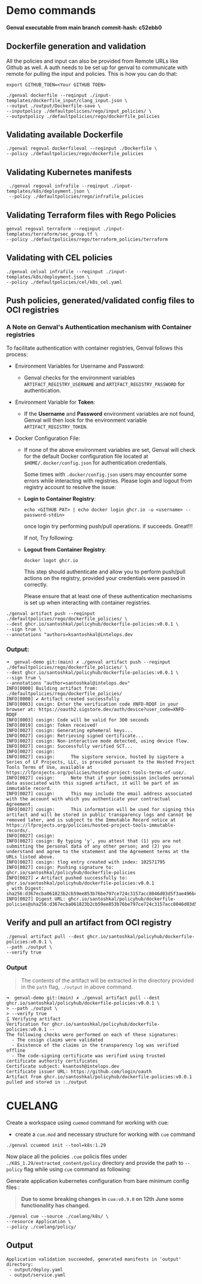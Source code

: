 # Demo commands

#### Genval executable from main branch  commit-hash: c52ebb0


## Dockerfile generation and validation

All the policies and input can also be provided from Remote URLs like Github as well.
A auth needs to be set up for genval to communicate with remote for pulling the input and policies.
This is how you can do that:

`export GITHUB_TOEN=<Your GITHUB TOEN>`

```shell
./genval dockerfile --reqinput ./input-templates/dockerfile_input/clang_input.json \
--output ./output/Dockerfile-save \
--inputpolicy ./defaultpolicies/rego/input_policies/ \
--outputpolicy ./defaultpolicies/rego/dockerfile_policies
```


## Validating available Dockerfile

```shell
./genval regoval dockerfileval --reqinput ./Dockerfile \
--policy ./defaultpolicies/rego/dockerfile_policies
```

## Validating Kubernetes manifests

```shell
 ./genval regoval infrafile --reqinput ./input-templates/k8s/deployment.json \
 --policy ./defaultpolicies/rego/infrafile_policies
 ```

## Validating Terraform files with Rego Policies

```shell
genval regoval terraform --reqinput ./input-templates/terraform/sec_group.tf \
--policy ./defaultpolicies/rego/terraform_policies/terraform
```

## Validating with CEL policies

```shell
./genval celval infrafile --reqinput ./input-templates/k8s/deployment.json \
--policy ./defaultpolicies/cel/k8s_cel.yaml
```

## Push policies, generated/validated config files to OCI registries

### A Note on Genval's Authentication mechanism with Container registries 

To facilitate authentication with container registries, Genval follows this process:

- Environment Variables for Username and Password:

    - Genval checks for the environment variables `ARTIFACT_REGISTRY_USERNAME` and `ARTIFACT_REGISTRY_PASSWORD` for authentication.

- Environment Variable for **Token**:

    - If the **Username** and **Password** environment variables are not found, Genval will then look for the environment variable `ARTIFACT_REGISTRY_TOKEN`.

- Docker Configuration File:

    - If none of the above environment variables are set, Genval will check for the default Docker configuration file located at `$HOME/.docker/config.json` for authentication credentials.


      Some times with `.docker/config.json` users may encounter some errors while interacting with registries. Please login and logout from registry account to resolve the issue:

  - **Login to Container Registry**:
  
    `echo <GITHUB PAT> | echo docker login ghcr.io -u <username> --password-stdin>`

    once login try performing push/pull operations. if succeeds. Great!!!

    If not, Try following:

  - **Logout from Container Registry**:
 
    `docker logot ghcr.io`

    This step should authenticate and allow you to perform push/pull actions on the registry, provided your credentials were passed in correctly.

    Please ensure that at least one of these authentication mechanisms is set up when interacting with container registries.

```shell
./genval artifact push --reqinput ./defaultpolicies/rego/dockerfile_policies/ \
--dest ghcr.io/santoshkal/policyhub/dockerfile-policies:v0.0.1 \
--sign true \
--annotations "authors=ksantoshkal@intelops.dev
```
### Output:
```shell
➜  genval-demo git:(main) ✗ ./genval artifact push --reqinput ./defaultpolicies/rego/dockerfile_policies/ \
--dest ghcr.io/santoshkal/policyhub/dockerfile-policies:v0.0.1 \
--sign true \
--annotations "author=santoshkal@intelops.dev"
INFO[0000] Building artifact from: ./defaultpolicies/rego/dockerfile_policies/ 
INFO[0000] ✔ Artifact created successfully              
INFO[0003] cosign: Enter the verification code XNFD-RDQF in your browser at: https://oauth2.sigstore.dev/auth/device?user_code=XNFD-RDQF 
INFO[0003] cosign: Code will be valid for 300 seconds   
INFO[0019] cosign: Token received!                      
INFO[0027] cosign: Generating ephemeral keys...         
INFO[0027] cosign: Retrieving signed certificate...     
INFO[0027] cosign: Non-interactive mode detected, using device flow. 
INFO[0027] cosign: Successfully verified SCT...         
INFO[0027] cosign:                                      
INFO[0027] cosign:      The sigstore service, hosted by sigstore a Series of LF Projects, LLC, is provided pursuant to the Hosted Project Tools Terms of Use, available at https://lfprojects.org/policies/hosted-project-tools-terms-of-use/. 
INFO[0027] cosign:      Note that if your submission includes personal data associated with this signed artifact, it will be part of an immutable record. 
INFO[0027] cosign:      This may include the email address associated with the account with which you authenticate your contractual Agreement. 
INFO[0027] cosign:      This information will be used for signing this artifact and will be stored in public transparency logs and cannot be removed later, and is subject to the Immutable Record notice at https://lfprojects.org/policies/hosted-project-tools-immutable-records/. 
INFO[0027] cosign:                                      
INFO[0027] cosign: By typing 'y', you attest that (1) you are not submitting the personal data of any other person; and (2) you understand and agree to the statement and the Agreement terms at the URLs listed above. 
INFO[0027] cosign: tlog entry created with index: 102571795 
INFO[0027] cosign: Pushing signature to: ghcr.io/santoshkal/policyhub/dockerfile-policies 
INFO[0027] ✔ Artifact pushed successfully to: ghcr.io/santoshkal/policyhub/dockerfile-policies:v0.0.1
, with Digest: sha256:d367ecba061823b2cb59ee853b76be797ce724c3157acc8046d03d5f3ae496b4 
INFO[0027] Digest URL: ghcr.io/santoshkal/policyhub/dockerfile-policies@sha256:d367ecba061823b2cb59ee853b76be797ce724c3157acc8046d03d5f3ae496b4 
```

## Verify and pull an artifact from OCI registry

```shell
./genval artifact pull --dest ghcr.io/santoshkal/policyhub/dockerfile-policies:v0.0.1 \
--path ./output \
--verify true
```
### Output
> The contents of the artifact will be extracted in the directory provided in the `path` flag, `./output` in above command. 
```shell
➜  genval-demo git:(main) ✗ ./genval artifact pull --dest ghcr.io/santoshkal/policyhub/dockerfile-policies:v0.0.1 \
> --path ./output \
> --verify true
⣯ Verifying artifact
Verification for ghcr.io/santoshkal/policyhub/dockerfile-policies:v0.0.1 --
The following checks were performed on each of these signatures:
  - The cosign claims were validated
  - Existence of the claims in the transparency log was verified offline
  - The code-signing certificate was verified using trusted certificate authority certificates
Certificate subject: ksantosh@intelops.dev
Certificate issuer URL: https://github.com/login/oauth
Artifact from ghcr.io/santoshkal/policyhub/dockerfile-policies:v0.0.1 pulled and stored in :./output
```


# CUELANG
Create a workspace using `cuemod` command for working with cue:
- create a `cue.mod` and necessary structure for working with `cue` command
```shell
./genval ccuemod init --tool=k8s:1.29
```

Now place all the policies `.cue` policis files under `./K8S_1.29/extracted_content/policy` directory and provide the path to `--policy` flag while using `cue` command as following:

Generate application kubernetes configuration from bare minimum config files :
> **Due to some breaking changes in `cue:v0.9.0` on 12th June some functionality has changed.**

```shell
./genval cue --source ./cuelang/k8s/ \               
--resource Application \
--policy ./cuelang/policy/
```

## Output
```shell
Application validation succeeded, generated manifests in 'output' directory:
 - output/deploy.yaml
 - output/service.yaml
 ```